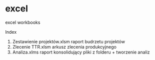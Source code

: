 # excel
excel workbooks


Index
  1. Zestawienie projektów.xlsm
        raport budrzetu projektów
  2. Zlecenie TTR.xlsm
        arkusz zlecenia produkcyjnego
  3. Analiza.xlms
        raport konsolidujący pliki z folderu + tworzenie analiz
